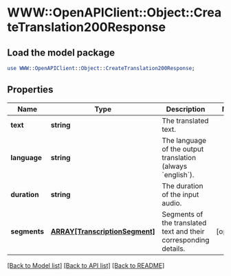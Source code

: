 # WWW::OpenAPIClient::Object::CreateTranslation200Response

## Load the model package
```perl
use WWW::OpenAPIClient::Object::CreateTranslation200Response;
```

## Properties
Name | Type | Description | Notes
------------ | ------------- | ------------- | -------------
**text** | **string** | The translated text. | 
**language** | **string** | The language of the output translation (always &#x60;english&#x60;). | 
**duration** | **string** | The duration of the input audio. | 
**segments** | [**ARRAY[TranscriptionSegment]**](TranscriptionSegment.md) | Segments of the translated text and their corresponding details. | [optional] 

[[Back to Model list]](../README.md#documentation-for-models) [[Back to API list]](../README.md#documentation-for-api-endpoints) [[Back to README]](../README.md)


